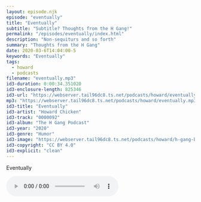```yaml
---
layout: episode.njk
episode: "eventually"
title: "Eventually"
subtitle: "Subtitle? Thoughts from the H Gang!"
permalink: "/episodes/eventually/index.html"
description: "Non-sequiturs and so forth"
summary: "Thoughts from the H Gang"
date: 2020-03-6T14:04:00-5
keywords: "Eventually"
tags:
  - howard
  - podcasts
filename: "eventually.mp3"
id3-duration: 0:00:34.351020
id3-enclosure-length: 825346
id3-url: "https://webserver.tail96dc8.ts.net/podcasts/howard/eventually.mp3"
mp3: "https://webserver.tail96dc8.ts.net/podcasts/howard/eventually.mp3"
id3-title: "Eventually"
id3-artist: "Howard Chicken"
id3-track: "0000092"
id3-album: "The H Gang Podcast"
id3-year: "2020"
id3-genre: "Humor"
id3-image: "https://webserver.tail96dc8.ts.net/podcasts/howard/h-gang-bold.jpg"
id3-copyright: "CC BY 4.0"
id3-explicit: "clean"
---
```

Eventually

<audio controls>
  <source src="https://webserver.tail96dc8.ts.net/podcasts/howard/eventually.mp3">
</audio>
